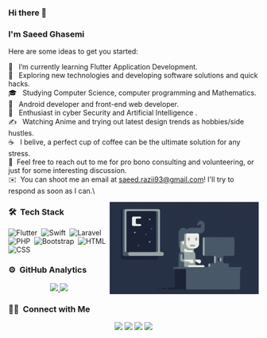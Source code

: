 
### Hi there 👋
### I'm Saeed Ghasemi


Here are some ideas to get you started:

🔭 &nbsp; I’m currently learning Flutter Application Development.\
🤔 &nbsp; Exploring new technologies and developing software solutions and quick hacks.\
🎓 &nbsp; Studying Computer Science, computer programming and Mathematics.\
💼 &nbsp; Android developer and front-end web developer.\
🌱 &nbsp; Enthusiast in cyber Security and Artificial Intelligence .\
✍️ &nbsp; Watching Anime and trying out latest design trends as hobbies/side hustles.\
☕ &nbsp; I belive, a perfect cup of coffee can be the ultimate solution for any stress.\
💬 &nbsp;Feel free to reach out to me for pro bono consulting and volunteering, or just for some interesting discussion.\
✉️ &nbsp;You can shoot me an email at saeed.razii93@gmail.com! I'll try to respond as soon as I can.\
<!--📄 &nbsp;Please have a look at my [Résumé](https://www.adityavsingh.com/resume.html) for more details about me. I'm open to feedback and suggestions!-->

<img alt="Night Coding" src="https://raw.githubusercontent.com/AVS1508/AVS1508/master/assets/Night-Coding.gif" align="right"/>

### 🛠 &nbsp;Tech Stack
![Flutter](https://img.shields.io/badge/-flutter-05122A?style=flat&logo=flutter&logoColor=5BC3EF)&nbsp;
![Swift](https://img.shields.io/badge/-swift-05122A?style=flat&logo=swift&logoColor=F05137)&nbsp;
![Laravel](https://img.shields.io/badge/-Laravel-05122A?style=flat&logo=Laravel&logoColor=F05340)&nbsp;
![PHP](https://img.shields.io/badge/-PHP-05122A?style=flat&logo=PHP&logoColor=AEB2D5)&nbsp;
![Bootstrap](https://img.shields.io/badge/-Bootstrap-05122A?style=flat&logo=bootstrap&logoColor=563D7C)&nbsp;
![HTML](https://img.shields.io/badge/-HTML-05122A?style=flat&logo=HTML5)&nbsp;
![CSS](https://img.shields.io/badge/-CSS-05122A?style=flat&logo=CSS3&logoColor=1572B6)&nbsp;

### ⚙️ &nbsp;GitHub Analytics

<p align="center">
<a href="https://github.com/sgsm74">
  <img height="180em" src="https://github-readme-stats-eight-theta.vercel.app/api?username=sgsm74&show_icons=true&theme=algolia&include_all_commits=true&count_private=true"/>
  <img height="180em" src="https://github-readme-stats-eight-theta.vercel.app/api/top-langs/?username=sgsm74&layout=compact&langs_count=8&theme=algolia"/>
</a>
</p>

### 🤝🏻 &nbsp;Connect with Me

<p align="center">
<a href="https://www.saeedqasemi.ir"><img src="https://img.shields.io/badge/-asaeedqasemi.ir-3423A6?style=flat&logo=Google-Chrome&logoColor=white"/></a>
<a href="https://linkedin.com/in/sgsm74"><img src="https://img.shields.io/badge/-sgsm74?style=flat&logo=Linkedin&logoColor=white"/></a>
<a href="mailto:saeed.razii93@gmail.com"><img src="https://img.shields.io/badge/-saeed.razii93@gmail.com-D14836?style=flat&logo=Gmail&logoColor=white"/></a>
<a href="https://instagram.com/sgsm74"><img src="https://img.shields.io/badge/-@sgsm74_-E4405F?style=flat&logo=Instagram&logoColor=white"/></a>
</p>

